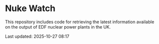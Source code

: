 # Nuke Watch

This repository includes code for retrieving the latest information available on the output of EDF nuclear power plants in the UK.

Last updated: 2025-10-27 08:17